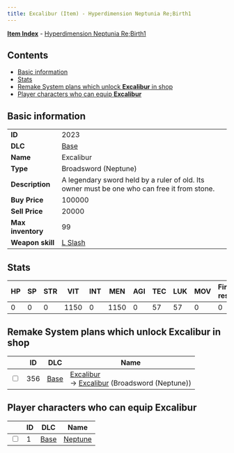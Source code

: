 ```yaml
---
title: Excalibur (Item) - Hyperdimension Neptunia Re;Birth1
---
```


[**Item Index**](/neptunia/rb1/item/index.html) - [Hyperdimension Neptunia Re;Birth1](/neptunia/rb1)

## Contents

- [Basic information](#basic-information)
- [Stats](#stats)
- [Remake System plans which unlock **Excalibur** in shop](#remake-system-plans-which-unlock-excalibur-in-shop)
- [Player characters who can equip **Excalibur**](#player-characters-who-can-equip-excalibur)
## Basic information

|   |   |
| -- | -- |
| **ID** | 2023 |
| **DLC** | [Base](/neptunia/rb1/dlc/1-base.html) |
| **Name** | Excalibur |
| **Type** | Broadsword (Neptune) |
| **Description** | A legendary sword held by a ruler of old. Its owner must be one who can free it from stone. |
| **Buy Price** | 100000 |
| **Sell Price** | 20000 |
| **Max inventory** | 99 |
| **Weapon skill** | [L Slash](/neptunia/rb1/skill/1-3-l-slash.html) |


## Stats

| HP | SP | STR | VIT | INT | MEN | AGI | TEC | LUK | MOV | Fire res. | Ice res. | Wind res. | Lightning res. |
| -- | -- | --- | --- | --- | --- | --- | --- | --- | --- | --------- | -------- | --------- | -------------- |
| 0 | 0 | 0 | 1150 | 0 | 1150 | 0 | 57 | 57 | 0 | 0 | 0 | 0 | 0 |


## Remake System plans which unlock **Excalibur** in shop

|    | ID | DLC | Name |
| -- | -- | --- | ---- |
| <input type="checkbox" id="rb1-remake-1-356" class="trackbox" /> | 356 | [Base](/neptunia/rb1/dlc/1-base.html) | [Excalibur](/neptunia/rb1/remake/1-356-excalibur.html)<br /> → [Excalibur](/neptunia/rb1/item/1-2023-excalibur.html) (Broadsword (Neptune)) |


## Player characters who can equip **Excalibur**

|    | ID | DLC | Name |
| -- | -- | --- | ---- |
| <input type="checkbox" id="rb1-player-1-1" class="trackbox" /> | 1 | [Base](/neptunia/rb1/dlc/1-base.html) | [Neptune](/neptunia/rb1/player/1-1-neptune.html) |
